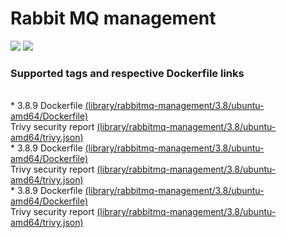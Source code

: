 # Rabbit MQ management
[![](https://images.microbadger.com/badges/image/antonchernik/rabbitmq-management.svg)](https://microbadger.com/images/antonchernik/rabbitmq-management)
[![](https://images.microbadger.com/badges/version/antonchernik/rabbitmq-management.svg)](https://microbadger.com/images/antonchernik/rabbitmq-management)
### Supported tags and respective Dockerfile links
<br/>* 3.8.9 Dockerfile [(library/rabbitmq-management/3.8/ubuntu-amd64/Dockerfile)](https://github.com/antonchernik/docker/blob/rabbitmq-management-3.8.9-ubuntu-amd64/library/rabbitmq-management/3.8/ubuntu-amd64/Dockerfile)<br />Trivy security report [(library/rabbitmq-management/3.8/ubuntu-amd64/trivy.json)](https://github.com/antonchernik/docker/blob/rabbitmq-management-3.8.9-ubuntu-amd64/library/rabbitmq-management/3.8/ubuntu-amd64/trivy.json)<br />* 3.8.9 Dockerfile [(library/rabbitmq-management/3.8/ubuntu-amd64/Dockerfile)](https://github.com/antonchernik/docker/blob/rabbitmq-management-3.8.9-ubuntu-amd64/library/rabbitmq-management/3.8/ubuntu-amd64/Dockerfile)<br />Trivy security report [(library/rabbitmq-management/3.8/ubuntu-amd64/trivy.json)](https://github.com/antonchernik/docker/blob/rabbitmq-management-3.8.9-ubuntu-amd64/library/rabbitmq-management/3.8/ubuntu-amd64/trivy.json)<br />* 3.8.9 Dockerfile [(library/rabbitmq-management/3.8/ubuntu-amd64/Dockerfile)](https://github.com/antonchernik/docker/blob/rabbitmq-management-3.8.9-ubuntu-amd64/library/rabbitmq-management/3.8/ubuntu-amd64/Dockerfile)<br />Trivy security report [(library/rabbitmq-management/3.8/ubuntu-amd64/trivy.json)](https://github.com/antonchernik/docker/blob/rabbitmq-management-3.8.9-ubuntu-amd64/library/rabbitmq-management/3.8/ubuntu-amd64/trivy.json)<br />